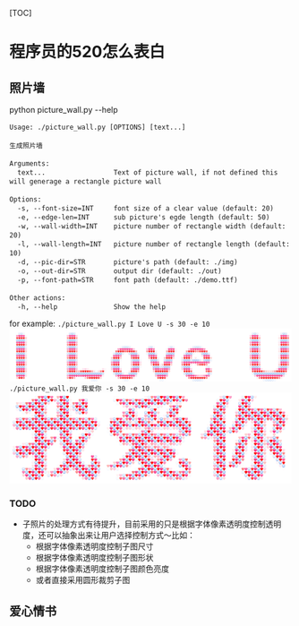 [TOC]

# 程序员的520怎么表白

## 照片墙
python picture_wall.py --help
```
Usage: ./picture_wall.py [OPTIONS] [text...]

生成照片墙

Arguments:
  text...                 Text of picture wall, if not defined this will generage a rectangle picture wall

Options:
  -s, --font-size=INT     font size of a clear value (default: 20)
  -e, --edge-len=INT      sub picture's egde length (default: 50)
  -w, --wall-width=INT    picture number of rectangle width (default: 20)
  -l, --wall-length=INT   picture number of rectangle length (default: 10)
  -d, --pic-dir=STR       picture's path (default: ./img)
  -o, --out-dir=STR       output dir (default: ./out)
  -p, --font-path=STR     font path (default: ./demo.ttf)

Other actions:
  -h, --help              Show the help
```
for example:
`./picture_wall.py I Love U -s 30 -e 10`
![./out/I_LOVE_U.png](./out/I_LOVE_U.png)
`./picture_wall.py 我爱你 -s 30 -e 10`
![./out/我爱你.png](./out/我爱你.png)

### TODO
+ 子照片的处理方式有待提升，目前采用的只是根据字体像素透明度控制透明度，还可以抽象出来让用户选择控制方式～比如：
    * 根据字体像素透明度控制子图尺寸
    * 根据字体像素透明度控制子图形状
    * 根据字体像素透明度控制子图颜色亮度
    * 或者直接采用圆形裁剪子图

## 爱心情书









